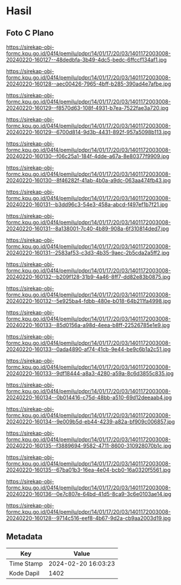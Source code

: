 # Hasil

## Foto C Plano

https://sirekap-obj-formc.kpu.go.id/04f4/pemilu/pdpr/14/01/17/20/03/1401172003008-20240220-160127--48dedbfa-3b49-4dc5-bedc-6ffccf134af1.jpg

https://sirekap-obj-formc.kpu.go.id/04f4/pemilu/pdpr/14/01/17/20/03/1401172003008-20240220-160128--aec00426-7965-4bff-b285-390ad4e7afbe.jpg

https://sirekap-obj-formc.kpu.go.id/04f4/pemilu/pdpr/14/01/17/20/03/1401172003008-20240220-160129--f8570d63-108f-4931-b7ea-7522fae3a720.jpg

https://sirekap-obj-formc.kpu.go.id/04f4/pemilu/pdpr/14/01/17/20/03/1401172003008-20240220-160129--6700d814-9d3b-4431-892f-957a5098b113.jpg

https://sirekap-obj-formc.kpu.go.id/04f4/pemilu/pdpr/14/01/17/20/03/1401172003008-20240220-160130--f06c25a1-184f-4dde-a67a-8e80377f9909.jpg

https://sirekap-obj-formc.kpu.go.id/04f4/pemilu/pdpr/14/01/17/20/03/1401172003008-20240220-160130--8f46282f-41ab-4b0a-a9dc-063aa474fb43.jpg

https://sirekap-obj-formc.kpu.go.id/04f4/pemilu/pdpr/14/01/17/20/03/1401172003008-20240220-160131--b3dd96c3-54e3-458a-abcd-f497ef1b7f21.jpg

https://sirekap-obj-formc.kpu.go.id/04f4/pemilu/pdpr/14/01/17/20/03/1401172003008-20240220-160131--8a138001-7c40-4b89-908a-6f310814ded7.jpg

https://sirekap-obj-formc.kpu.go.id/04f4/pemilu/pdpr/14/01/17/20/03/1401172003008-20240220-160131--2583af53-c3d3-4b35-9aec-2b5cda2a5ff2.jpg

https://sirekap-obj-formc.kpu.go.id/04f4/pemilu/pdpr/14/01/17/20/03/1401172003008-20240220-160132--b209f128-31b9-4a46-8ff7-dd82e83b0875.jpg

https://sirekap-obj-formc.kpu.go.id/04f4/pemilu/pdpr/14/01/17/20/03/1401172003008-20240220-160132--5e925ba4-fdbb-480e-b018-64b211fa4998.jpg

https://sirekap-obj-formc.kpu.go.id/04f4/pemilu/pdpr/14/01/17/20/03/1401172003008-20240220-160133--85d0156a-a98d-4eea-b8ff-22526785e1e9.jpg

https://sirekap-obj-formc.kpu.go.id/04f4/pemilu/pdpr/14/01/17/20/03/1401172003008-20240220-160133--0ada4890-af74-41cb-9e44-be9c6b1a2c51.jpg

https://sirekap-obj-formc.kpu.go.id/04f4/pemilu/pdpr/14/01/17/20/03/1401172003008-20240220-160133--9df18444-a8a3-4280-a59a-8c6d3855c835.jpg

https://sirekap-obj-formc.kpu.go.id/04f4/pemilu/pdpr/14/01/17/20/03/1401172003008-20240220-160134--0b014416-c75d-48bb-a510-69d12deeaab4.jpg

https://sirekap-obj-formc.kpu.go.id/04f4/pemilu/pdpr/14/01/17/20/03/1401172003008-20240220-160134--9e009b5d-eb44-4239-a82a-bf909c006857.jpg

https://sirekap-obj-formc.kpu.go.id/04f4/pemilu/pdpr/14/01/17/20/03/1401172003008-20240220-160135--f3889694-9582-4711-8600-310928070b1c.jpg

https://sirekap-obj-formc.kpu.go.id/04f4/pemilu/pdpr/14/01/17/20/03/1401172003008-20240220-160135--67ba01b3-16ea-4e04-bcb0-16a0320f5561.jpg

https://sirekap-obj-formc.kpu.go.id/04f4/pemilu/pdpr/14/01/17/20/03/1401172003008-20240220-160136--0e7c807e-64bd-41d5-8ca9-3c6e0103ae14.jpg

https://sirekap-obj-formc.kpu.go.id/04f4/pemilu/pdpr/14/01/17/20/03/1401172003008-20240220-160128--9714c516-eef8-4b67-9d2a-cb9aa2003d19.jpg


## Metadata

| Key        | Value               |
| ---------- | ------------------- |
| Time Stamp | 2024-02-20 16:03:23 |
| Kode Dapil | 1402                |



